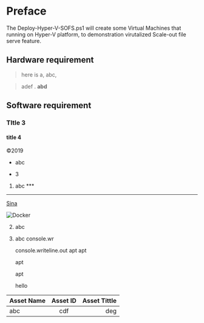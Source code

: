 # Preface 
The Deploy-Hyper-V-SOFS.ps1 will create some Virtual Machines that running on Hyper-V platform, to demonstration virutalized Scale-out file serve feature.

## Hardware requirement
> here is a, 
> abc,

> adef
. **abd**


## Software requirement

### TItle 3

#### title 4


&copy;2019
* abc
+ 3
1. abc ***
***
[Sina](http://www.sina.com.cn)

![Docker](https://d1q6f0aelx0por.cloudfront.net/icons/docker-edition-apple6.png)


2. abc
3. abc
    console.wr

    console.writeline.out
    apt
    apt


    apt


    apt

    hello


| Asset Name | Asset ID | Asset Tittle|
| :---  | :----:    |   ----:|
| abc|cdf|deg


